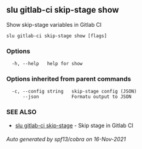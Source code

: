 ## slu gitlab-ci skip-stage show

Show skip-stage variables in Gitlab CI

```
slu gitlab-ci skip-stage show [flags]
```

### Options

```
  -h, --help   help for show
```

### Options inherited from parent commands

```
  -c, --config string   skip-stage config (JSON)
      --json            Formatu output to JSON
```

### SEE ALSO

* [slu gitlab-ci skip-stage](slu_gitlab-ci_skip-stage.md)	 - Skip stage in Gitlab CI

###### Auto generated by spf13/cobra on 16-Nov-2021
